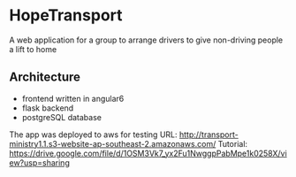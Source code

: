 # HopeTransport
A web application for a group to arrange drivers to give non-driving people a lift to home

## Architecture

- frontend written in angular6
- flask backend
- postgreSQL database

The app was deployed to aws for testing
URL: http://transport-ministry1.1.s3-website-ap-southeast-2.amazonaws.com/
Tutorial: https://drive.google.com/file/d/1OSM3Vk7_yx2Fu1NwggpPabMpe1k0258X/view?usp=sharing
